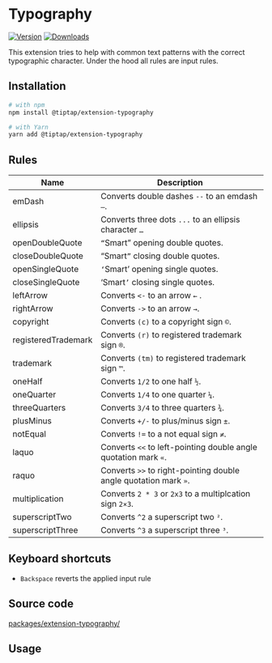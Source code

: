 # Typography
[![Version](https://img.shields.io/npm/v/@tiptap/extension-typography.svg?label=version)](https://www.npmjs.com/package/@tiptap/extension-typography)
[![Downloads](https://img.shields.io/npm/dm/@tiptap/extension-typography.svg)](https://npmcharts.com/compare/@tiptap/extension-typography?minimal=true)

This extension tries to help with common text patterns with the correct typographic character. Under the hood all rules are input rules.

## Installation
```bash
# with npm
npm install @tiptap/extension-typography

# with Yarn
yarn add @tiptap/extension-typography
```

## Rules
| Name                    | Description                                                      |
| ----------------------- | ---------------------------------------------------------------- |
| emDash                  | Converts double dashes `--` to an emdash `—`.                    |
| ellipsis                | Converts three dots `...` to an ellipsis character `…`           |
| openDoubleQuote         | `“`Smart” opening double quotes.                                 |
| closeDoubleQuote        | “Smart`”` closing double quotes.                                 |
| openSingleQuote         | `‘`Smart’ opening single quotes.                                 |
| closeSingleQuote        | ‘Smart`’` closing single quotes.                                 |
| leftArrow               | Converts <code><&dash;</code> to an arrow `←` .                  |
| rightArrow              | Converts <code>&dash;></code> to an arrow `→`.                   |
| copyright               | Converts `(c)` to a copyright sign `©`.                          |
| registeredTrademark     | Converts `(r)` to registered trademark sign `®`.                 |
| trademark               | Converts `(tm)` to registered trademark sign `™`.                |
| oneHalf                 | Converts `1/2` to one half `½`.                                  |
| oneQuarter              | Converts `1/4` to one quarter `¼`.                               |
| threeQuarters           | Converts `3/4` to three quarters `¾`.                            |
| plusMinus               | Converts `+/-` to plus/minus sign `±`.                           |
| notEqual                | Converts <code style="font-variant-ligatures: none;">!=</code> to a not equal sign `≠`. |
| laquo                   | Converts `<<` to left-pointing double angle quotation mark `«`.  |
| raquo                   | Converts `>>` to right-pointing double angle quotation mark `»`. |
| multiplication          | Converts `2 * 3` or `2x3` to a multiplcation sign `2×3`.         |
| superscriptTwo          | Converts `^2` a superscript two `²`.                             |
| superscriptThree        | Converts `^3` a superscript three `³`.                           |

## Keyboard shortcuts
* `Backspace` reverts the applied input rule

## Source code
[packages/extension-typography/](https://github.com/ueberdosis/tiptap/blob/main/packages/extension-typography/)

## Usage
<demo name="Extensions/Typography" highlight="12,31" />
